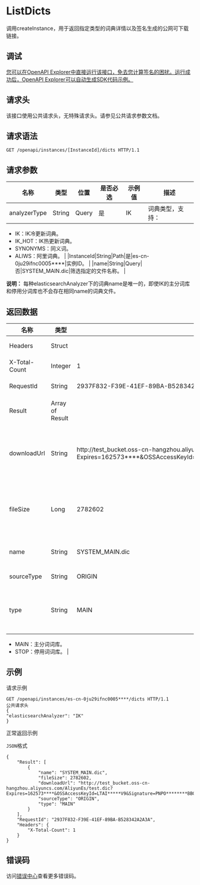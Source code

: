 # ListDicts

调用createInstance，用于返回指定类型的词典详情以及签名生成的公网可下载链接。

## 调试

[您可以在OpenAPI Explorer中直接运行该接口，免去您计算签名的困扰。运行成功后，OpenAPI Explorer可以自动生成SDK代码示例。](https://api.aliyun.com/#product=elasticsearch&api=ListDicts&type=ROA&version=2017-06-13)

## 请求头

该接口使用公共请求头，无特殊请求头。请参见公共请求参数文档。

## 请求语法

```
GET /openapi/instances/[InstanceId]/dicts HTTP/1.1
```

## 请求参数

|名称|类型|位置|是否必选|示例值|描述|
|--|--|--|----|---|--|
|analyzerType|String|Query|是|IK|词典类型，支持：

 -   IK：IK冷更新词典。
-   IK\_HOT：IK热更新词典。
-   SYNONYMS：同义词。
-   ALIWS：阿里词典。 |
|InstanceId|String|Path|是|es-cn-0ju29ifnc0005\*\*\*\*|实例ID。 |
|name|String|Query|否|SYSTEM\_MAIN.dic|筛选指定的文件名称。 |

**说明：** 每种elasticsearchAnalyzer下的词典name是唯一的，即使IK的主分词库和停用分词库也不会存在相同name的词典文件。

## 返回数据

|名称|类型|示例值|描述|
|--|--|---|--|
|Headers|Struct| |返回头信息。 |
|X-Total-Count|Integer|1|总记录数。 |
|RequestId|String|2937F832-F39E-41EF-89BA-B528342A2A3A|请求ID。 |
|Result|Array of Result| |返回的请求结果。 |
|downloadUrl|String|http://test\_bucket.oss-cn-hangzhou.aliyuncs.com/AliyunEs/test.dic?Expires=162573\*\*\*\*&OSSAccessKeyId=LTAI\*\*\*\*\*V9&Signature=PNPO\*\*\*\*\*\*\*\*BBGsJDO4V3VfU4sE%3D|公网可下载链接。有效时长为90秒。 |
|fileSize|Long|2782602|词典文件的字节数大小，单位：Byte。 |
|name|String|SYSTEM\_MAIN.dic|词典文件的文件名。 |
|sourceType|String|ORIGIN|固定值。 |
|type|String|MAIN|IK词典的类型，取值含义如下：

 -   MAIN：主分词词库。
-   STOP：停用词词库。 |

## 示例

请求示例

```
GET /openapi/instances/es-cn-0ju29ifnc0005****/dicts HTTP/1.1
公共请求头
{
"elasticsearchAnalyzer": "IK"
}
```

正常返回示例

`JSON`格式

```
{
    "Result": [
        {
            "name": "SYSTEM_MAIN.dic",
            "fileSize": 2782602,
            "downloadUrl": "http://test_bucket.oss-cn-hangzhou.aliyuncs.com/AliyunEs/test.dic?Expires=162573****&OSSAccessKeyId=LTAI*****V9&Signature=PNPO********BBGsJDO4V3VfU4sE%3D",
            "sourceType": "ORIGIN",
            "type": "MAIN"
        }
    ],
    "RequestId": "2937F832-F39E-41EF-89BA-B528342A2A3A",
    "Headers": {
        "X-Total-Count": 1
    }
}
```

## 错误码

访问[错误中心](https://error-center.alibabacloud.com/status/product/elasticsearch)查看更多错误码。

